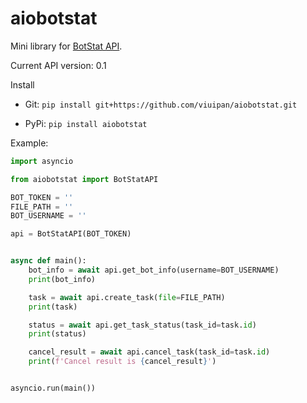 # aiobotstat

Mini library for [BotStat API](api.botstat.io).

Current API version: 0.1

Install

 - Git: `pip install git+https://github.com/viuipan/aiobotstat.git`
 

 - PyPi: `pip install aiobotstat`



Example:
``` python
import asyncio

from aiobotstat import BotStatAPI

BOT_TOKEN = ''
FILE_PATH = ''
BOT_USERNAME = ''

api = BotStatAPI(BOT_TOKEN)


async def main():
    bot_info = await api.get_bot_info(username=BOT_USERNAME)
    print(bot_info)

    task = await api.create_task(file=FILE_PATH)
    print(task)

    status = await api.get_task_status(task_id=task.id)
    print(status)

    cancel_result = await api.cancel_task(task_id=task.id)
    print(f'Cancel result is {cancel_result}')


asyncio.run(main())
```
